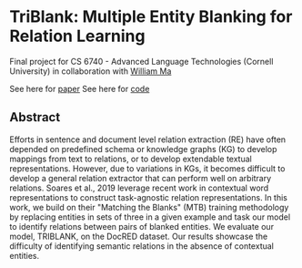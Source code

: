 # TriBlank: Multiple Entity Blanking for Relation Learning

Final project for CS 6740 - Advanced Language Technologies (Cornell University) in collaboration with [William Ma](https://github.com/whoiswillma)

See here for [paper](https://github.com/kabirwalia8300/TriBlank-paper/blob/main/TRIBLANK.pdf)
See here for [code](https://github.com/whoiswillma/TriBlank-Code)

## Abstract

Efforts in sentence and document level relation extraction (RE) have often depended on predefined schema or knowledge graphs (KG) to develop mappings from text to relations, or to develop extendable textual representations. However, due to variations in KGs, it becomes difficult to develop a general relation extractor that can perform well on arbitrary relations. Soares et al., 2019 leverage recent work in contextual word representations to construct task-agnostic relation representations. In this work, we build on their "Matching the Blanks" (MTB) training methodology by replacing entities in sets of three in a given example and task our model to identify relations between pairs of blanked entities. We evaluate our model, TRIBLANK, on the DocRED dataset. Our results showcase the difficulty of identifying semantic relations in the absence of contextual entities.
